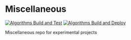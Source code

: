 
# Miscellaneous
[![Algorithms Build and Test](https://github.com/emptymusings/Miscellaneous/actions/workflows/algorithms-build-and-test.yml/badge.svg)](https://github.com/emptymusings/Miscellaneous/actions/workflows/algorithms-build-and-test.yml)
[![Algorithms Build and Deploy](https://github.com/emptymusings/Miscellaneous/actions/workflows/algorithms-build-and-deploy.yml/badge.svg)](https://github.com/emptymusings/Miscellaneous/actions/workflows/algorithms-build-and-deploy.yml)

Miscellaneous repo for experimental projects
